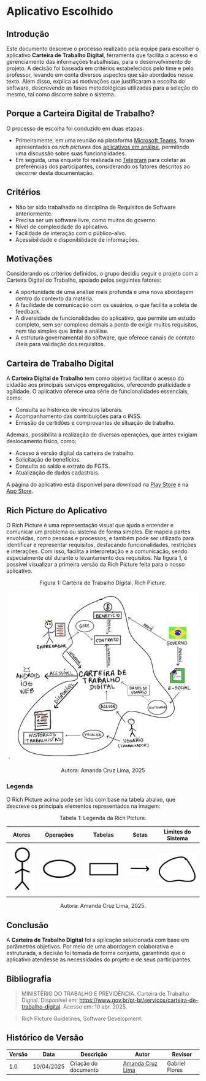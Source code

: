 # Aplicativo Escolhido

## Introdução

Este documento descreve o processo realizado pela equipe para escolher o aplicativo **Carteira de Trabalho Digital**, ferramenta que facilita o acesso e o gerenciamento das informações trabalhistas, para o desenvolvimento do projeto. A decisão foi baseada em critérios estabelecidos pelo time e pelo professor, levando em conta diversos aspectos que são abordados nesse texto. Além disso, explica as motivações que justificaram a escolha do software, descrevendo as fases metodológicas utilizadas para a seleção do mesmo, tal como discorre sobre o sistema.

## Porque a Carteira Digital de Trabalho? 
O processo de escolha foi conduzido em duas etapas:
- Primeiramente, em uma reunião na plataforma [Microsoft Teams](https://teams.microsoft.com), foram apresentados os *rich pictures* dos [aplicativos em análise](), permitindo uma discussão sobre suas funcionalidades. 
- Em seguida, uma enquete foi realizada no [Telegram](https://telegram.org/) para coletar as preferências dos participantes, considerando os fatores descritos ao decorrer desta documentação.

## Critérios
* Não ter sido trabalhado na disciplina de Requisitos de Software anteriormente.
* Precisa ser um software livre, como muitos do governo.
* Nível de complexidade do aplicativo.
* Facilidade de interação com o público-alvo.
* Acessibilidade e disponibilidade de informações.

## Motivações 
Considerando os critérios definidos, o grupo decidiu seguir o projeto com a Carteira Digital do Trabalho, apoiado pelos seguintes fatores:
* A oportunidade de uma análise mais profunda e uma nova abordagem dentro do contexto da matéria.
* A facilidade de comunicação com os usuários, o que facilita a coleta de feedback.
* A diversidade de funcionalidades do aplicativo, que permite um estudo completo, sem ser complexo demais a ponto de exigir muitos requisitos, nem tão simples que limite a análise.
* A estrutura governamental do software, que oferece canais de contato úteis para validação dos requisitos.

## Carteira de Trabalho Digital
A **Carteira Digital de Trabalho** tem como objetivo facilitar o acesso do cidadão aos principais serviços empregatícios, oferecendo praticidade e agilidade. O aplicativo oferece uma série de funcionalidades essenciais, como:
* Consulta ao histórico de vínculos laborais.
* Acompanhamento das contribuições para o INSS.
* Emissão de certidões e comprovantes de situação de trabalho.

Ademais, possibilita a realização de diversas operações, que antes exigiam deslocamento físico, como:
* Acesso à versão digital da carteira de trabalho.
* Solicitação de benefícios.
* Consulta ao saldo e extrato do FGTS.
* Atualização de dados cadastrais.

A página do aplicativo está disponível para download na [Play Store](https://play.google.com/store/apps/details?id=br.gov.dataprev.carteiradigital&hl=pt_BR) e na [App Store](https://apps.apple.com/br/app/carteira-de-trabalho-digital/id1295257499).

## Rich Picture do Aplicativo
O Rich Picture é uma representação visual que ajuda a entender e comunicar um problema ou sistema de forma simples. Ele mapeia partes envolvidas, como pessoas e processos, e também pode ser utilizado para identificar e representar requisitos, destacando funcionalidades, restrições e interações. Com isso, facilita a interpretação e a comunicação, sendo especialmente útil durante o levantamento dos requisitos. Na figura 1, é possível visualizar a primeira versão da Rich Picture feita para o nosso aplicativo.

<p align="center">
    Figura 1: Carteira de Trabalho Digital, Rich Picture.
</p>

![RichPicture-V1](../assets/rp-v1-app-escolhido.png)

<p align="center">
    Autora: Amanda Cruz Lima, 2025
</p>

### Legenda
O Rich Picture acima pode ser lido com base na tabela abaixo, que descreve os principais elementos representados na imagem:
<p align="center">
    Tabela 1: Legenda da Rich Picture.
</p>

| Atores | Operações | Tabelas | Setas | Limites do Sistema |
|--------|-----------|---------|-------|--------------------|
|![](../assets/rp-v1-actors.png)|![](../assets/rp-v1-operations.png)|![](../assets/rp-v1-tables.png)|![](../assets/rp-v1-arrows.png)|![](../assets/rp-v1-boundary.png)|

<p align="center">
    Autora: Amanda Cruz Lima, 2025.
</p>

## Conclusão
A **Carteira de Trabalho Digital** foi a aplicação selecionada com base em parâmetros objetivos. Por meio de uma abordagem colaborativa e estruturada, a decisão foi tomada de forma conjunta, garantindo que o aplicativo atendesse às necessidades do projeto e de seus participantes.

## Bibliografia
>MINISTÉRIO DO TRABALHO E PREVIDÊNCIA. Carteira de Trabalho Digital. Disponível em: https://www.gov.br/pt-br/servicos/carteira-de-trabalho-digital. Acesso em: 10 abr. 2025.

> Rich Picture Guidelines, Software Development.

## Histórico de Versão
| Versão | Data       | Descrição                   | Autor             | Revisor         |
|--------|------------|-----------------------------|-------------------|-----------------|
| 1.0    | 10/04/2025 | Criação do documento        | [Amanda Cruz Lima](https://github.com/mandicrz) |  Gabriel Flores |

